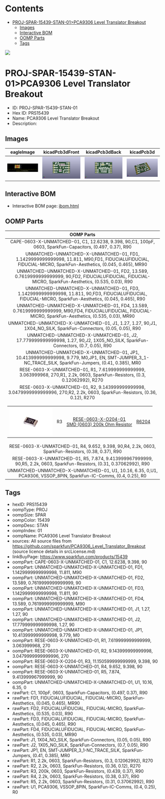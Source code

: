 



Contents
========

* [PROJ-SPAR-15439-STAN-01>PCA9306 Level Translator Breakout](#proj-spar-15439-stan-01pca9306-level-translator-breakout)
	* [Images](#images)
	* [Interactive BOM](#interactive-bom)
	* [OOMP Parts](#oomp-parts)
	* [Tags](#tags)
  
![][im]
# PROJ-SPAR-15439-STAN-01>PCA9306 Level Translator Breakout

- ID: PROJ-SPAR-15439-STAN-01
- Hex ID: PRS15439
- Name: PCA9306 Level Translator Breakout
- Description: 

## Images
  
  

|eagleImage|kicadPcb3dFront|kicadPcb3dBack|kicadPcb3d|
| :---: | :---: | :---: | :---: |
|[![eagleImage](eagleImage_140.png)](eagleImage_600.png)|[![kicadPcb3dFront](kicadPcb3dFront_140.png)](kicadPcb3dFront_600.png)|[![kicadPcb3dBack](kicadPcb3dBack_140.png)](kicadPcb3dBack_600.png)|[![kicadPcb3d](kicadPcb3d_140.png)](kicadPcb3d_600.png)|

## Interactive BOM

- Interactive BOM page: [ibom.html](kicad/bom/ibom.html)

## OOMP Parts
  

|OOMP Parts|
| :---: |
|CAPE-0603-X-UNMATCHED-01, C1, 12.6238, 9.398, 90,C1, 100pF, 0603, SparkFun-Capacitors, (0.497, 0.37), R90|
|UNMATCHED-UNMATCHED-X-UNMATCHED-01, FD1, 1.1429999999999998, 11.811, M90,FD1, FIDUCIALUFIDUCIAL, FIDUCIAL-MICRO, SparkFun-Aesthetics, (0.045, 0.465), MR90|
|UNMATCHED-UNMATCHED-X-UNMATCHED-01, FD2, 13.589, 0.7619999999999999, 90,FD2, FIDUCIALUFIDUCIAL, FIDUCIAL-MICRO, SparkFun-Aesthetics, (0.535, 0.03), R90|
|UNMATCHED-UNMATCHED-X-UNMATCHED-01, FD3, 1.1429999999999998, 11.811, 90,FD3, FIDUCIALUFIDUCIAL, FIDUCIAL-MICRO, SparkFun-Aesthetics, (0.045, 0.465), R90|
|UNMATCHED-UNMATCHED-X-UNMATCHED-01, FD4, 13.589, 0.7619999999999999, M90,FD4, FIDUCIALUFIDUCIAL, FIDUCIAL-MICRO, SparkFun-Aesthetics, (0.535, 0.03), MR90|
|UNMATCHED-UNMATCHED-X-UNMATCHED-01, J1, 1.27, 1.27, 90,J1, 1X04_NO_SILK, SparkFun-Connectors, (0.05, 0.05), R90|
|UNMATCHED-UNMATCHED-X-UNMATCHED-01, J2, 17.779999999999998, 1.27, 90,J2, 1X05_NO_SILK, SparkFun-Connectors, (0.7, 0.05), R90|
|UNMATCHED-UNMATCHED-X-UNMATCHED-01, JP1, 10.413999999999998, 9.779, M0,JP1, EN, SMT-JUMPER_3_1-NC_TRACE_SILK, SparkFun-Jumpers, (0.41, 0.385), MR0|
|RESE-0603-X-UNMATCHED-01, R1, 7.619999999999999, 3.063999968, 270,R1, 2.2k, 0603, SparkFun-Resistors, (0.3, 0.12062992), R270|
|RESE-0603-X-UNMATCHED-01, R2, 9.143999999999998, 3.0479999999999996, 270,R2, 2.2k, 0603, SparkFun-Resistors, (0.36, 0.12), R270|
|<table><tr><td>![RESE-0603-X-O204-01](https://raw.githubusercontent.com/oomlout/oomlout_OOMP_parts/main/RESE-0603-X-O204-01/image_140.jpg)</td><td> R3</td><td>[RESE-0603-X-O204-01<br>SMD (0603) 200k Ohm Resistor](https://github.com/oomlout/oomlout_OOMP_parts/tree/main/RESE-0603-X-O204-01/)</td><td>[R6204](https://github.com/oomlout/oomlout_OOMP_parts/tree/main/RESE-0603-X-O204-01/)</td></tr></table>|
|RESE-0603-X-UNMATCHED-01, R4, 9.652, 9.398, 90,R4, 2.2k, 0603, SparkFun-Resistors, (0.38, 0.37), R90|
|RESE-0603-X-UNMATCHED-01, R5, 7.874, 9.413999967999999, 90,R5, 2.2k, 0603, SparkFun-Resistors, (0.31, 0.37062992), R90|
|UNMATCHED-UNMATCHED-X-UNMATCHED-01, U1, 10.16, 6.35, 0,U1, PCA9306, VSSOP_8PIN, SparkFun-IC-Comms, (0.4, 0.25), R0|

## Tags

- hexID: PRS15439
- oompType: PROJ
- oompSize: SPAR
- oompColor: 15439
- oompDesc: STAN
- oompIndex: 01
- oompName: PCA9306 Level Translator Breakout
- sources: All source files from https://github.com/sparkfun/PCA9306_Level_Translator_Breakout (source licence details in srcLicense.md)
- linkBuyPage: https://www.sparkfun.com/products/15439
- oompPart: CAPE-0603-X-UNMATCHED-01, C1, 12.6238, 9.398, 90
- oompPart: UNMATCHED-UNMATCHED-X-UNMATCHED-01, FD1, 1.1429999999999998, 11.811, M90
- oompPart: UNMATCHED-UNMATCHED-X-UNMATCHED-01, FD2, 13.589, 0.7619999999999999, 90
- oompPart: UNMATCHED-UNMATCHED-X-UNMATCHED-01, FD3, 1.1429999999999998, 11.811, 90
- oompPart: UNMATCHED-UNMATCHED-X-UNMATCHED-01, FD4, 13.589, 0.7619999999999999, M90
- oompPart: UNMATCHED-UNMATCHED-X-UNMATCHED-01, J1, 1.27, 1.27, 90
- oompPart: UNMATCHED-UNMATCHED-X-UNMATCHED-01, J2, 17.779999999999998, 1.27, 90
- oompPart: UNMATCHED-UNMATCHED-X-UNMATCHED-01, JP1, 10.413999999999998, 9.779, M0
- oompPart: RESE-0603-X-UNMATCHED-01, R1, 7.619999999999999, 3.063999968, 270
- oompPart: RESE-0603-X-UNMATCHED-01, R2, 9.143999999999998, 3.0479999999999996, 270
- oompPart: RESE-0603-X-O204-01, R3, 11.150599999999999, 9.398, 90
- oompPart: RESE-0603-X-UNMATCHED-01, R4, 9.652, 9.398, 90
- oompPart: RESE-0603-X-UNMATCHED-01, R5, 7.874, 9.413999967999999, 90
- oompPart: UNMATCHED-UNMATCHED-X-UNMATCHED-01, U1, 10.16, 6.35, 0
- rawPart: C1, 100pF, 0603, SparkFun-Capacitors, (0.497, 0.37), R90
- rawPart: FD1, FIDUCIALUFIDUCIAL, FIDUCIAL-MICRO, SparkFun-Aesthetics, (0.045, 0.465), MR90
- rawPart: FD2, FIDUCIALUFIDUCIAL, FIDUCIAL-MICRO, SparkFun-Aesthetics, (0.535, 0.03), R90
- rawPart: FD3, FIDUCIALUFIDUCIAL, FIDUCIAL-MICRO, SparkFun-Aesthetics, (0.045, 0.465), R90
- rawPart: FD4, FIDUCIALUFIDUCIAL, FIDUCIAL-MICRO, SparkFun-Aesthetics, (0.535, 0.03), MR90
- rawPart: J1, 1X04_NO_SILK, SparkFun-Connectors, (0.05, 0.05), R90
- rawPart: J2, 1X05_NO_SILK, SparkFun-Connectors, (0.7, 0.05), R90
- rawPart: JP1, EN, SMT-JUMPER_3_1-NC_TRACE_SILK, SparkFun-Jumpers, (0.41, 0.385), MR0
- rawPart: R1, 2.2k, 0603, SparkFun-Resistors, (0.3, 0.12062992), R270
- rawPart: R2, 2.2k, 0603, SparkFun-Resistors, (0.36, 0.12), R270
- rawPart: R3, 200k, 0603, SparkFun-Resistors, (0.439, 0.37), R90
- rawPart: R4, 2.2k, 0603, SparkFun-Resistors, (0.38, 0.37), R90
- rawPart: R5, 2.2k, 0603, SparkFun-Resistors, (0.31, 0.37062992), R90
- rawPart: U1, PCA9306, VSSOP_8PIN, SparkFun-IC-Comms, (0.4, 0.25), R0



[im]: kicadPcb3d_450.png

